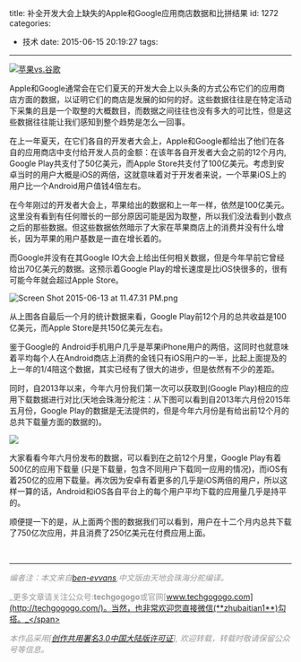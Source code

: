 title: 补全开发大会上缺失的Apple和Google应用商店数据和比拼结果
id: 1272
categories:
  - 技术
date: 2015-06-15 20:19:27
tags:
---

[![苹果vs.谷歌](http://techgogogo.com/wp-content/uploads/2015/06/苹果vs.谷歌.jpg)](http://techgogogo.com/wp-content/uploads/2015/06/苹果vs.谷歌.jpg)

Apple和Google通常会在它们夏天的开发大会上以头条的方式公布它们的应用商店方面的数据，以证明它们的商店是发展的如何的好。这些数据往往是在特定活动下采集的且是一个取整的大概数目，而数据之间往往也没有多大的可比性，但是这些数据往往能让我们感知到整个趋势是怎么一回事。

在上一年夏天，在它们各自的开发者大会上，Apple和Google都给出了他们在各自的应用商店中支付给开发人员的金额：在该年各自开发者大会之前的12个月内, Google Play共支付了50亿美元，而Apple Store共支付了100亿美元。考虑到安卓当时的用户大概是iOS的两倍，这就意味着对于开发者来说，一个苹果iOS上的用户比一个Android用户值钱4倍左右。

在今年刚过的开发者大会上，苹果给出的数据和上一年一样，依然是100亿美元。这里没有看到有任何赠长的一部分原因可能是因为取整，所以我们没法看到小数点之后的那些数据。但这些数据依然暗示了大家在苹果商店上的消费并没有什么增长，因为苹果的用户基数是一直在增长着的。

而Google并没有在其Google IO大会上给出任何相关数据，但是今年早前它曾经给出70亿美元的数据。这预示着Google Play的增长速度是比iOS快很多的，很有可能今年就会超过Apple Store。

<span class="pinContainer">![Screen Shot 2015-06-13 at 11.47.31 PM.png](http://static1.squarespace.com/static/50363cf324ac8e905e7df861/t/557d2394e4b0edab35d669aa/1434264471320/Screen+Shot+2015-06-13+at+11.47.31+PM.png?format=1000w)</span>

从上图各自最后一个月的统计数据来看，Google Play前12个月的总共收益是100亿美元，而Apple Store是共150亿美元左右。

鉴于Google的 Android手机用户几乎是苹果iPhone用户的两倍，这同时也就意味着平均每个人在Android商店上消费的金钱只有iOS用户的一半，比起上面提及的上一年的1/4陪这个数据，其实已经有了很大的进步，但是依然有不少的差距。

同时，自2013年以来，今年六月份我们第一次可以获取到(Google Play)相应的应用下载数据进行对比(天地会珠海分舵注：从下图可以看到自2013年六月份2015年五月份，Google Play的数据是无法提供的，但是今年六月份是有给出前12个月的总共下载量方面的数据的)。

<span class="pinContainer">![](http://static1.squarespace.com/static/50363cf324ac8e905e7df861/t/557d23b0e4b09e55f744c9f7/1434264498740/?format=1000w)</span>

大家看看今年六月份发布的数据，可以看到在之前12个月里，Google Play有着500亿的应用下载量 (只是下载量，包含不同用户下载同一应用的情况)，而iOS有着250亿的应用下载量。再次因为安卓有着更多的几乎是iOS两倍的用户，所以这样一算的话，Android和iOS各自平台上的每个用户平均下载的应用量几乎是持平的。

顺便提一下的是，从上面两个图的数据我们可以看到，用户在十二个月内总共下载了750亿次应用，并且消费了250亿美元在付费应用上面。

&nbsp;

* * *

<span style="color: #999999;">_编者注：本文来自[ben-evvans](http://ben-evans.com/benedictevans/2015/6/13/the-lack-of-app-store-metrics),中文版由天地会珠海分舵编译。_</span>

<span style="color: #999999;">_更多文章请关注公众号:**techgogogo**或官网[www.techgogogo.com](http://techgogogo.com/)。当然，也非常欢迎您直接微信(**zhubaitian1**)勾搭。_</span>

<span style="color: #999999;">_本作品采用[[创作共用署名3.0中国大陆版许可证](http://creativecommons.org/licenses/by/3.0/cn/)], 欢迎转载，转载时敬请保留公众号等信息。_</span>